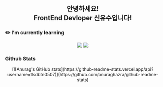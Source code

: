 <div align=center>
<h2> 안녕하세요!
<br>FrontEnd Devloper 신유수입니다!</h2>

  
<h3 align=left>✏️ I’m currently learning</h3>
<img src="https://img.shields.io/badge/TypeScript-007ACC?style=for-the-badge&logo=typescript&logoColor=white">
<img src="https://img.shields.io/badge/React.js-61DAFB?style=for-the-badge&logo=react&logoColor=white">

<br>

<h3 align=left>Github Stats</h3>
[![Anurag's GitHub stats](https://github-readme-stats.vercel.app/api?username=tlsdbtn0507)](https://github.com/anuraghazra/github-readme-stats)

</div>
